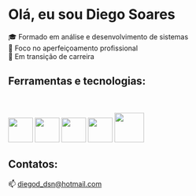# Olá, eu sou Diego Soares
:mortar_board: Formado em análise e desenvolvimento de sistemas <br>
:dart: Foco no aperfeiçoamento profissional<br>
:rocket: Em transição de carreira

## Ferramentas e tecnologias:
<br><br>
<img src="https://cdn.jsdelivr.net/gh/devicons/devicon/icons/html5/html5-original.svg" width="50px"/>
<img src="https://cdn.jsdelivr.net/gh/devicons/devicon/icons/css3/css3-original.svg" width="50px"/>
<img src="https://cdn.jsdelivr.net/gh/devicons/devicon/icons/javascript/javascript-original.svg" width="50px"/>
<img src="https://cdn.jsdelivr.net/gh/devicons/devicon/icons/java/java-original.svg" width="50px"/>
<img src="https://cdn.jsdelivr.net/gh/devicons/devicon/icons/mysql/mysql-original-wordmark.svg" width="60px"/>

## Contatos:
:mailbox: diegod_dsn@hotmail.com





<!---
DiegoNasc/DiegoNasc is a ✨ special ✨ repository because its `README.md` (this file) appears on your GitHub profile.
You can click the Preview link to take a look at your changes.
--->
